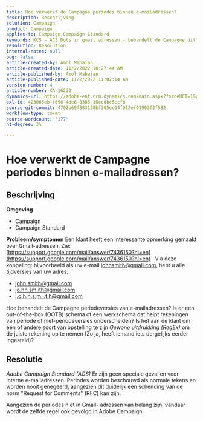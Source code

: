 ```yaml
---
title: Hoe verwerkt de Campagne periodes binnen e-mailadressen?
description: Beschrijving
solution: Campaign
product: Campaign
applies-to: Campaign,Campaign Standard
keywords: KCS - ACS Dots in gmail adressen - behandelt de Campagne dit?
resolution: Resolution
internal-notes: null
bug: false
article-created-by: Amol Mahajan
article-created-date: 11/2/2022 10:27:44 AM
article-published-by: Amol Mahajan
article-published-date: 11/2/2022 11:02:14 AM
version-number: 4
article-number: KA-16232
dynamics-url: https://adobe-ent.crm.dynamics.com/main.aspx?forceUCI=1&pagetype=entityrecord&etn=knowledgearticle&id=74c5a6f6-985a-ed11-9561-6045bd006a22
exl-id: 423063eb-f696-4de6-8385-16ecdbc5ccfb
source-git-commit: 4702b69f883128bf305ec64f012ef01903f3f582
workflow-type: tm+mt
source-wordcount: '177'
ht-degree: 3%

---
```


# Hoe verwerkt de Campagne periodes binnen e-mailadressen?

## Beschrijving

<b>Omgeving</b>
- Campaign
- Campaign Standard



<b>Probleem/symptomen</b>
Een klant heeft een interessante opmerking gemaakt over Gmail-adressen. Zie: [https://support.google.com/mail/answer/7436150?hl=en](https://support.google.com/mail/answer/7436150?hl=en)
 
Via deze koppeling: bijvoorbeeld als uw e-mail [johnsmith@gmail.com](mailto:johnsmith@gmail.com), hebt u alle tijdversies van uw adres:

- [john.smith@gmail.com](mailto:john.smith@gmail.com)
- [jo.hn.sm.ith@gmail.com](mailto:jo.hn.sm.ith@gmail.com)
- [j.o.h.n.s.m.i.t.h@gmail.com](mailto:j.o.h.n.s.m.i.t.h@gmail.com)


Hoe behandelt de Campagne periodeversies van e-mailadressen? Is er een out-of-the-box (OOTB) schema of een werkschema dat helpt rekeningen van periode of niet-periodeversies onderscheiden? Is het aan de klant om één of andere soort van opstelling te zijn *Gewone uitdrukking (RegEx)* om de juiste rekening op te nemen (Zo ja, heeft iemand iets dergelijks eerder ingesteld)?


## Resolutie


*Adobe Campaign Standard (ACS)* Er zijn geen speciale gevallen voor interne e-mailadressen. Periodes worden beschouwd als normale tekens en worden nooit genegeerd, aangezien dit duidelijk een schending van de norm &quot;Request for Comments&quot; (RFC) kan zijn.

Aangezien de periodes niet in Gmail- adressen van belang zijn, vandaar wordt de zelfde regel ook gevolgd in Adobe Campaign.

